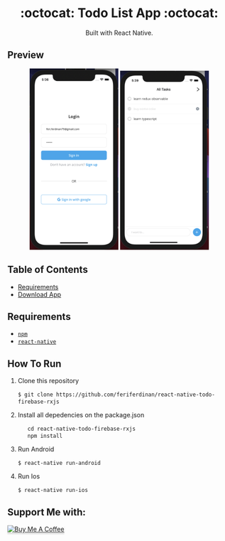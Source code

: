 <h1 align="center">:octocat: Todo List App :octocat:</h1>

  <p align="center">
  </p>
  <p align="center">
  Built with React Native.
   </p>

## Preview
<div align="center">
    <img width="200" src="https://github.com/feriferdinan/react-native-todo-firebase-rxjs/blob/master/assets/preview/login.png">
    <img width="200" src="https://github.com/feriferdinan/react-native-todo-firebase-rxjs/blob/master/assets/preview/home.png">
</div>

## Table of Contents

- [Requirements](#requirements)
- [Download App](#download-the-app)

## Requirements
* [`npm`](https://www.npmjs.com/get-npm)
* [`react-native`](https://facebook.github.io/react-native/)

## How To Run

1. Clone this repository
   ```
   $ git clone https://github.com/feriferdinan/react-native-todo-firebase-rxjs
   ```
2. Install all depedencies on the package.json
   ```
      cd react-native-todo-firebase-rxjs
      npm install
   ```
3. Run Android
   ```
   $ react-native run-android
   ```
4. Run Ios
   ```
   $ react-native run-ios
   ```
## Support Me with:

<a href="https://www.buymeacoffee.com/feriferdinan" target="_blank"><img src="https://www.buymeacoffee.com/assets/img/custom_images/orange_img.png" alt="Buy Me A Coffee" style="height: 41px !important;width: 174px !important;box-shadow: 0px 3px 2px 0px rgba(190, 190, 190, 0.5) !important;-webkit-box-shadow: 0px 3px 2px 0px rgba(190, 190, 190, 0.5) !important;" ></a>
